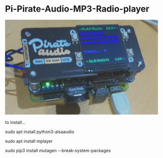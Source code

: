 # Pi-Pirate-Audio-MP3-Radio-player

![Image](image.jpg)

to install...

sudo apt install python3-alsaaudio

sudo apt install mplayer

sudo pip3 install mutagen --break-system-packages
